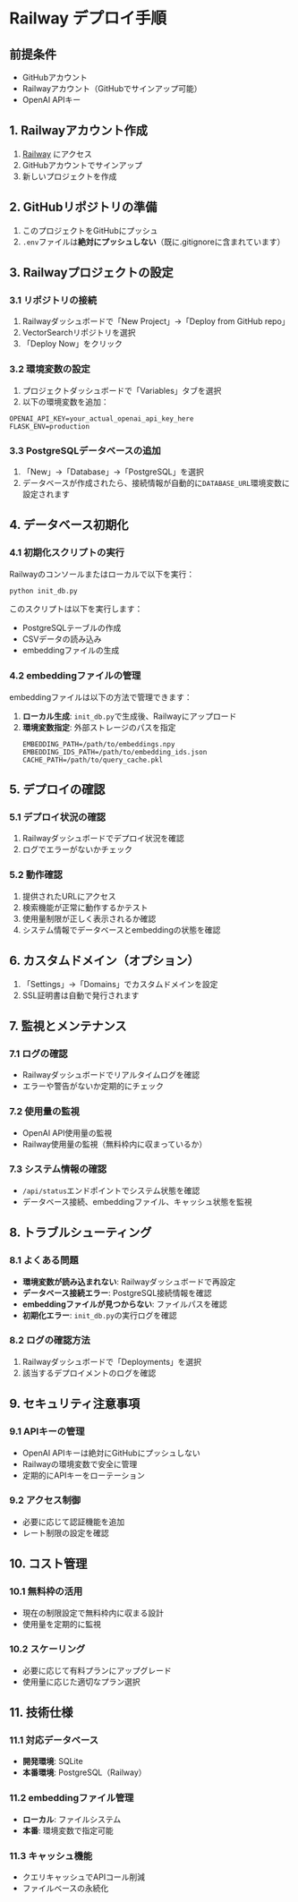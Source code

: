 # Railway デプロイ手順

## 前提条件
- GitHubアカウント
- Railwayアカウント（GitHubでサインアップ可能）
- OpenAI APIキー

## 1. Railwayアカウント作成
1. [Railway](https://railway.app/) にアクセス
2. GitHubアカウントでサインアップ
3. 新しいプロジェクトを作成

## 2. GitHubリポジトリの準備
1. このプロジェクトをGitHubにプッシュ
2. `.env`ファイルは**絶対にプッシュしない**（既に.gitignoreに含まれています）

## 3. Railwayプロジェクトの設定

### 3.1 リポジトリの接続
1. Railwayダッシュボードで「New Project」→「Deploy from GitHub repo」
2. VectorSearchリポジトリを選択
3. 「Deploy Now」をクリック

### 3.2 環境変数の設定
1. プロジェクトダッシュボードで「Variables」タブを選択
2. 以下の環境変数を追加：

```
OPENAI_API_KEY=your_actual_openai_api_key_here
FLASK_ENV=production
```

### 3.3 PostgreSQLデータベースの追加
1. 「New」→「Database」→「PostgreSQL」を選択
2. データベースが作成されたら、接続情報が自動的に`DATABASE_URL`環境変数に設定されます

## 4. データベース初期化

### 4.1 初期化スクリプトの実行
Railwayのコンソールまたはローカルで以下を実行：

```bash
python init_db.py
```

このスクリプトは以下を実行します：
- PostgreSQLテーブルの作成
- CSVデータの読み込み
- embeddingファイルの生成

### 4.2 embeddingファイルの管理
embeddingファイルは以下の方法で管理できます：

1. **ローカル生成**: `init_db.py`で生成後、Railwayにアップロード
2. **環境変数指定**: 外部ストレージのパスを指定
   ```
   EMBEDDING_PATH=/path/to/embeddings.npy
   EMBEDDING_IDS_PATH=/path/to/embedding_ids.json
   CACHE_PATH=/path/to/query_cache.pkl
   ```

## 5. デプロイの確認

### 5.1 デプロイ状況の確認
1. Railwayダッシュボードでデプロイ状況を確認
2. ログでエラーがないかチェック

### 5.2 動作確認
1. 提供されたURLにアクセス
2. 検索機能が正常に動作するかテスト
3. 使用量制限が正しく表示されるか確認
4. システム情報でデータベースとembeddingの状態を確認

## 6. カスタムドメイン（オプション）
1. 「Settings」→「Domains」でカスタムドメインを設定
2. SSL証明書は自動で発行されます

## 7. 監視とメンテナンス

### 7.1 ログの確認
- Railwayダッシュボードでリアルタイムログを確認
- エラーや警告がないか定期的にチェック

### 7.2 使用量の監視
- OpenAI API使用量の監視
- Railway使用量の監視（無料枠内に収まっているか）

### 7.3 システム情報の確認
- `/api/status`エンドポイントでシステム状態を確認
- データベース接続、embeddingファイル、キャッシュ状態を監視

## 8. トラブルシューティング

### 8.1 よくある問題
- **環境変数が読み込まれない**: Railwayダッシュボードで再設定
- **データベース接続エラー**: PostgreSQL接続情報を確認
- **embeddingファイルが見つからない**: ファイルパスを確認
- **初期化エラー**: `init_db.py`の実行ログを確認

### 8.2 ログの確認方法
1. Railwayダッシュボードで「Deployments」を選択
2. 該当するデプロイメントのログを確認

## 9. セキュリティ注意事項

### 9.1 APIキーの管理
- OpenAI APIキーは絶対にGitHubにプッシュしない
- Railwayの環境変数で安全に管理
- 定期的にAPIキーをローテーション

### 9.2 アクセス制御
- 必要に応じて認証機能を追加
- レート制限の設定を確認

## 10. コスト管理

### 10.1 無料枠の活用
- 現在の制限設定で無料枠内に収まる設計
- 使用量を定期的に監視

### 10.2 スケーリング
- 必要に応じて有料プランにアップグレード
- 使用量に応じた適切なプラン選択

## 11. 技術仕様

### 11.1 対応データベース
- **開発環境**: SQLite
- **本番環境**: PostgreSQL（Railway）

### 11.2 embeddingファイル管理
- **ローカル**: ファイルシステム
- **本番**: 環境変数で指定可能

### 11.3 キャッシュ機能
- クエリキャッシュでAPIコール削減
- ファイルベースの永続化 